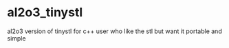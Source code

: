 # al2o3_tinystl
al2o3 version of tinystl for c++ user who like the stl but want it portable and simple
